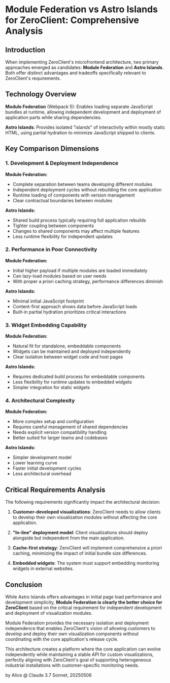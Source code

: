 # Module Federation vs Astro Islands for ZeroClient: Comprehensive Analysis

## Introduction

When implementing ZeroClient's microfrontend architecture, two primary approaches emerged as candidates: **Module Federation** and **Astro Islands**. Both offer distinct advantages and tradeoffs specifically relevant to ZeroClient's requirements.

## Technology Overview

**Module Federation** (Webpack 5): Enables loading separate JavaScript bundles at runtime, allowing independent development and deployment of application parts while sharing dependencies.

**Astro Islands**: Provides isolated "islands" of interactivity within mostly static HTML, using partial hydration to minimize JavaScript shipped to clients.

## Key Comparison Dimensions

### 1. Development & Deployment Independence

**Module Federation:**

- Complete separation between teams developing different modules
- Independent deployment cycles without rebuilding the core application
- Runtime loading of components with version management
- Clear contractual boundaries between modules

**Astro Islands:**

- Shared build process typically requiring full application rebuilds
- Tighter coupling between components
- Changes to shared components may affect multiple features
- Less runtime flexibility for independent updates

### 2. Performance in Poor Connectivity

**Module Federation:**

- Initial higher payload if multiple modules are loaded immediately
- Can lazy-load modules based on user needs
- With proper a priori caching strategy, performance differences diminish

**Astro Islands:**

- Minimal initial JavaScript footprint
- Content-first approach shows data before JavaScript loads
- Built-in partial hydration prioritizes critical interactions

### 3. Widget Embedding Capability

**Module Federation:**

- Natural fit for standalone, embeddable components
- Widgets can be maintained and deployed independently
- Clear isolation between widget code and host pages

**Astro Islands:**

- Requires dedicated build process for embeddable components
- Less flexibility for runtime updates to embedded widgets
- Simpler integration for static widgets

### 4. Architectural Complexity

**Module Federation:**

- More complex setup and configuration
- Requires careful management of shared dependencies
- Needs explicit version compatibility handling
- Better suited for larger teams and codebases

**Astro Islands:**

- Simpler development model
- Lower learning curve
- Faster initial development cycles
- Less architectural overhead

## Critical Requirements Analysis

The following requirements significantly impact the architectural decision:

1. **Customer-developed visualizations**: ZeroClient needs to allow clients to develop their own visualization modules without affecting the core application.

2. **"In-line" deployment model**: Client visualizations should deploy alongside but independent from the main application.

3. **Cache-first strategy**: ZeroClient will implement comprehensive a priori caching, minimizing the impact of initial bundle size differences.

4. **Embedded widgets**: The system must support embedding monitoring widgets in external websites.

## Conclusion

While Astro Islands offers advantages in initial page load performance and development simplicity, **Module Federation is clearly the better choice for ZeroClient** based on the critical requirement for independent development and deployment of visualization modules.

Module Federation provides the necessary isolation and deployment independence that enables ZeroClient's vision of allowing customers to develop and deploy their own visualization components without coordinating with the core application's release cycle.

This architecture creates a platform where the core application can evolve independently while maintaining a stable API for custom visualizations, perfectly aligning with ZeroClient's goal of supporting heterogeneous industrial installations with customer-specific monitoring needs.

by Alice @ Claude 3.7 Sonnet, 20250506
